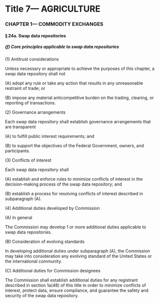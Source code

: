 
# Title 7— AGRICULTURE
### CHAPTER 1— COMMODITY EXCHANGES
#### § 24a. Swap data repositories
##### (f) Core principles applicable to swap data repositories

(1) Antitrust considerations

Unless necessary or appropriate to achieve the purposes of this chapter, a swap data repository shall not

(A) adopt any rule or take any action that results in any unreasonable restraint of trade; or

(B) impose any material anticompetitive burden on the trading, clearing, or reporting of transactions.

(2) Governance arrangements

Each swap data repository shall establish governance arrangements that are transparent

(A) to fulfill public interest requirements; and

(B) to support the objectives of the Federal Government, owners, and participants.

(3) Conflicts of interest

Each swap data repository shall

(A) establish and enforce rules to minimize conflicts of interest in the decision-making process of the swap data repository; and

(B) establish a process for resolving conflicts of interest described in subparagraph (A).

(4) Additional duties developed by Commission

(A) In general

The Commission may develop 1 or more additional duties applicable to swap data repositories.

(B) Consideration of evolving standards

In developing additional duties under subparagraph (A), the Commission may take into consideration any evolving standard of the United States or the international community.

(C) Additional duties for Commission designees

The Commission shall establish additional duties for any registrant described in section 1a(48) of this title in order to minimize conflicts of interest, protect data, ensure compliance, and guarantee the safety and security of the swap data repository.
